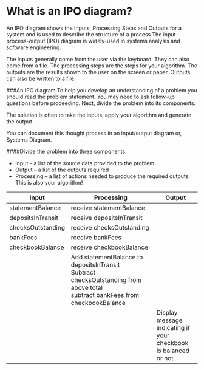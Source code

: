 # What is an IPO diagram?
An IPO diagram shows the Inputs, Processing Steps and Outputs for a system and is used to describe the structure of a process.The input-process-output (IPO) diagram is widely-used in systems analysis and software engineering.  

The inputs generally come from the user via the keyboard. They can also come from a file. The processing steps are the steps for your algorithm. The outputs are the results shown to the user on the screen or paper. Outputs can also be written to a file.

###An IPO diagram
To help you develop an understanding of a problem you should read the problem statement. You may need to ask follow-up questions before proceeding. Next, divide the problem into its components.

The solution is often to take the inputs, apply your algorithm and generate the output.

You can document this thought process in an input/output diagram or, Systems Diagram.

####Divide the problem into three components:

* Input &ndash; a list of the source data provided to the problem
* Output &ndash; a list of the outputs required
* Processing &ndash; a list of actions needed to produce the required outputs. This is also your algorithm!


|Input|Processing|Output|
|--|--|--|
|statementBalance|receive statementBalance||
|depositsInTransit|receive depositsInTransit||
|checksOutstanding|receive checksOutstanding||
|bankFees|receive bankFees||
|checkbookBalance|receive checkbookBalance||
||Add statementBalance to depositsInTransit<br/>Subtract checksOutstanding from above total<br/>subtract bankFees from checkbookBalance||
|||Display message<br/>indicating if<br/>your checkbook<br/>is balanced or not|

